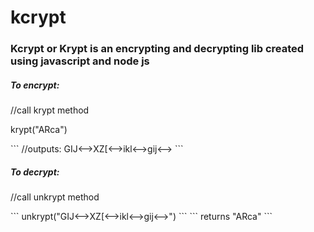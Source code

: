 # kcrypt
<h3>Kcrypt or Krypt is an encrypting and decrypting lib created using javascript and node js</h3>
<h5>To encrypt:</h5>
<p>//call krypt method</p>
<p>krypt("ARca")</p>
``` 
  //outputs: GIJ<-->XZ[<-->ikl<-->gij<-->
```
 
<h5>To decrypt:</h5>
<p>//call unkrypt method</p>
```
  unkrypt("GIJ<-->XZ[<-->ikl<-->gij<-->")
```
``` 
  returns "ARca" 
```

